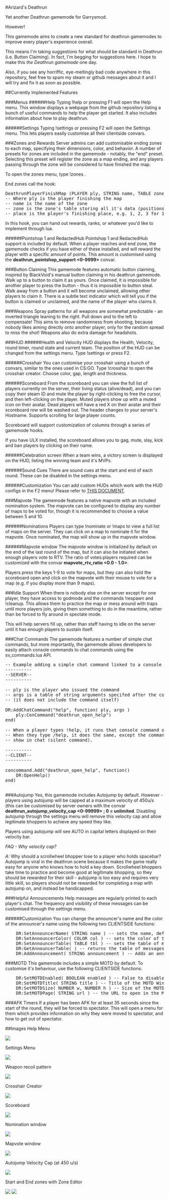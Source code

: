 #Arizard's Deathrun

Yet another Deathrun gamemode for Garrysmod. 

However!

This gamemode aims to create a new standard for deathrun gamemodes to improve every player's experience overall.

This means I'm taking suggestions for what should be standard in Deathrun (i.e. Button Claiming). In fact, I'm begging for suggestions here. I hope to make this *the Deathrun gamemode* one day.

Also, if you see any horriffic, eye-meltingly bad code anywhere in this repository, feel free to spam my steam or github messages about it and I will try and fix it as soon as possible.

##Currently Implemented Features

###Menus
######Help
Typing !help or pressing F1 will open the Help menu. This window displays a webpage from the github repository listing a bunch of useful commands to help the player get started. It also includes information about how to play deathrun.

######Settings
Typing !settings or pressing F2 will open the Settings menu. This lets players easily customise all their clientside convars.

###Zones and Rewards
Server admins can add customisable ending zones to each map, specifying their dimensions, color, and behavior. A number of presets for zones are included in the gamemode - notably, the "end" preset. Selecting this preset will register the zone as a map ending, and any players passing through the zone will be considered to have finished the map.

To open the zones menu, type !zones .

End zones call the hook:
<pre>DeathrunPlayerFinishMap (PLAYER ply, STRING name, TABLE zone, INT place)
-- Where ply is the player finishing the map
-- name is the name of the zone
-- zone is the zone's table storing all it's data (positions, color, type)
-- place is the player's finishing place, e.g. 1, 2, 3 for 1st, 2nd, 3rd place
</pre>

In this hook, you can hand out rewards, ranks, or whatever you'd like to implement through lua.

######Pointshop 1 and RedactedHub
Pointshop 1 and RedactedHub support is included by default. When a player reaches and end zone, the gamemode checks if you have either of these installed, and will reward the player with a specific amount of points. This amount is customised using the **deathrun_pointshop_support <0-9999>** convar.

###Button Claiming
This gamemode features automatic button claiming, inspired by BlackVoid's manual button claiming in his deathrun gamemode. Walk up to a button to claim it as yours. Once claimed, it is impossible for another player to press the button - thus it is impossible to button steal. Walk away from a button and it will become unclaimed, allowing other players to claim it. There is a subtle text indicator which will tell you if the button is claimed or unclaimed, and the name of the player who claims it.

###Weapons
Spray patterns for all weapons are somewhat predictable - an inverted triangle leaning to the right. Pull down and to the left to compensate! This aims to remove randomness from shooting, because nobody likes aiming directly onto another player, only for the random spread to miss the shot! Weapons also do extra damage for headshots.

###HUD
######Health and Velocity
HUD displays the Health, Velocity, round timer, round state and current team. The position of the HUD can be changed from the settings menu. Type !settings or press F2.

######Crosshair
You can customise your crosshair using a bunch of convars, similar to the ones used in CS:GO. Type !crosshair to open the crosshair creator. Choose color, gap, length and thickness.

######Scoreboard
From the scoreboard you can view the full list of players currently on the server, their living status (alive/dead), and you can copy their steam ID and mute the player by right-clicking to free the cursor, and then left-clicking on the player. Muted players show up with a muted icon on their avatar. Dead players will have a red X on their avatar and their scoreboard row will be washed out. The header changes to your server's Hostname. Supports scrolling for large player counts.

Scoreboard will support customization of columns through a series of gamemode hooks.

If you have ULX installed, the scoreboard allows you to gag, mute, slay, kick and ban players by clicking on their name.

######Celebration screen
When a team wins, a victory screen is displayed on the HUD, listing the winning team and it's MVPs.

######Sound Cues
There are sound cues at the start and end of each round. These can be disabled in the settings menu.

######Customization
You can add custom HUDs which work with the HUD configs in the F2 menu! Please refer to [THIS DOCUMENT](https://github.com/Arizard/deathrun/blob/master/how_to_add_huds.md).

###Mapvote
The gamemode features a native mapvote with an included nomination system. The mapvote can be configured to display any number of maps to be voted for, though it is recommended to choose a value between 5 and 10.

######Nominations
Players can type !nominate or !maps to view a full list of maps on the server. They can click on a map to nominate it for the mapvote. Once nominated, the map will show up in the mapvote window.

######Mapvote window
The mapvote window is initialized by default on the end of the last round of the map, but it can also be initiated when enough players vote to RTV. The ratio of votes:players required can be customized with the convar **mapvote_rtv_ratio <0.0 - 1.0>**.

Players press the keys 1-9 to vote for maps, but they can also hold the scoreboard open and click on the mapvote with their mouse to vote for a map (e.g. if you display more than 9 maps).

###Idle Support
When there is nobody else on the server except for one player, they have access to godmode and the commands !respawn and !cleanup. This allows them to practice the map or mess around with traps until more players join, giving them something to do in the meantime, rather than be forced to fly around in spectate mode.

This will help servers fill up, rather than staff having to idle on the server until it has enough players to sustain itself.

###Chat Commands
The gamemode features a number of simple chat commands, but more importantly, the gamemode allows developers to easily attach console commands to chat commands using the sv_commands.lua API.

<pre>
-- Example adding a simple chat command linked to a console command
----------
--SERVER--
----------

-- ply is the player who issued the command
-- args is a table of string arguments specifed after the command 
-- (it does not include the command itself)

DR:AddChatCommand("help", function( ply, args ) 
	ply:ConCommand("deathrun_open_help")
end)

-- When a player types !help, it runs that console command on the player
-- When they type /help, it does the same, except the command does not 
-- show in chat (silent command).

----------
--CLIENT--
----------

concommand.Add("deathrun_open_help", function()
	DR:OpenHelp()
end)

</pre>

###Autojump
Yes, this gamemode includes Autojump by default. However - players using autojump will be capped at a maximum velocity of 450u/s (this can be customised by server owners with the convar **deathrun_autojump_velocity_cap <0-99999> ; 0 = unlimited**. Disabling autojump through the settings menu will remove this velocity cap and allow legitimate bhoppers to achieve any speed they like.

Players using autojump will see AUTO in capital letters displayed on their velocity bar.

*FAQ - Why velocity cap?*

*A:* Why should a scrollwheel bhopper lose to a player who holds spacebar? Autojump is viral in the deathrun scene because it makes the game really easy for anyone who knows how to hold a key down. Scrollwheel bhoppers take time to practice and become good at legitimate bhopping, so they should be rewarded for their skill - autojump is too easy and requires very little skill, so players should not be rewarded for completing a map with autojump on, and instead be handicapped.

###Helpful Announcements
Help messages are regularly printed to each player's chat. The frequency and visibility of these messages can be customised through the settings menu.

######Customization
You can change the announcer's name and the color of the announcer's name using the following two CLIENTSIDE functions:
<pre>
	DR:SetAnnouncerName( STRING name ) -- sets the name, default is "HELP"
	DR:SetAnnouncerColor( COLOR col ) -- sets the color of the announcer name, default is DR.Colors.Alizarin
	DR:SetAnnouncerTable( TABLE tbl ) -- sets the table of messages that the announcer broadcasts into player's chats.
	DR:GetAnnouncerTable( ) -- returns the table of messages that gets broadcasted so that you can make changes to it.
	DR:AddAnnouncement( STRING announcement ) -- Adds an announcement to the table of announcements that are broadcast by the announcer.
</pre>

###MOTD
This gamemode includes a simple MOTD by default. To customise it's behaviour, use the following CLIENTSIDE functions:
<pre>
	DR:SetMOTDEnabled( BOOLEAN enabled ) -- False to disable globally, True to enable globally (clients can still disable for themselves using F2 menu )
	DR:SetMOTDTitle( STRING title ) -- Title of the MOTD Window
	DR:SetMOTDSize( NUMBER w, NUMBER h ) -- Size of the MOTD window
	DR:SetMOTDPage( STRING url ) -- the URL to open in the MOTD window, e.h. http://www.MyCommunityIsCool.com
</pre>

###AFK Timers
If a player has been AFK for at least 35 seconds since the start of the round, they will be forced to spectator. This will open a menu for them which provides information on why they were moved to spectator, and how to get out of spectator.



##Images
Help Menu

![](http://i.imgur.com/DBhgaVb.jpg)

Settings Menu

![](http://i.imgur.com/GgcCbBn.jpg)

Weapon recoil pattern

![](http://i.imgur.com/qoUp7qb.png)

Crosshair Creator

![](http://i.imgur.com/pdx6iFl.jpg)

Scoreboard

![](http://i.imgur.com/l5qpgBH.jpg)

Nomination window

![](http://i.imgur.com/w3I5WA6.jpg)

Mapvote window

![](http://i.imgur.com/al5IQ4E.png)

Autojump Velocity Cap (at 450 u/s)

![](http://i.imgur.com/P2u4KrJ.png)

Start and End zones with Zone Editor

![](http://i.imgur.com/VacPaV3.png)
![](http://i.imgur.com/mB561X1.png)